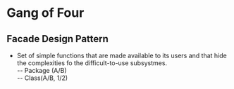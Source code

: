# Gang of Four

## Facade Design Pattern
- Set of simple functions that are made available to its users and that hide the complexities fo the difficult-to-use subsystmes.<br>
-- Package (A/B)<br>
-- Class(A/B, 1/2)


